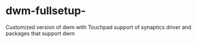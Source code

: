 # dwm-fullsetup-

Customized version of dwm with Touchpad support of synaptics driver and packages that support dwm
